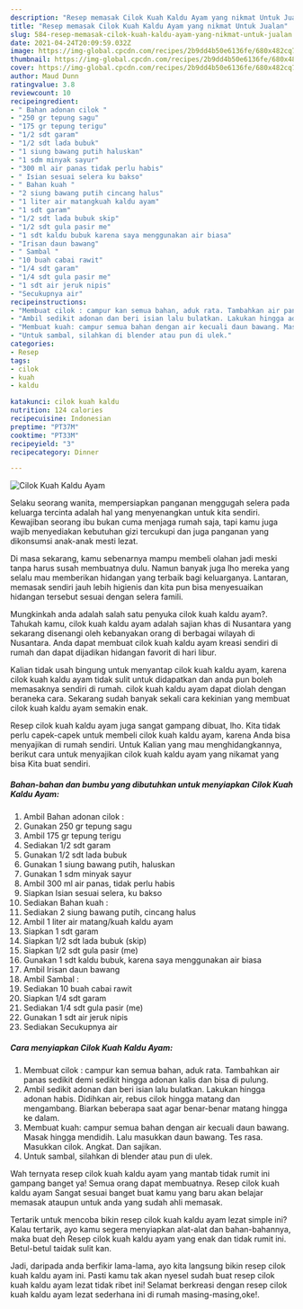 ```yaml
---
description: "Resep memasak Cilok Kuah Kaldu Ayam yang nikmat Untuk Jualan"
title: "Resep memasak Cilok Kuah Kaldu Ayam yang nikmat Untuk Jualan"
slug: 584-resep-memasak-cilok-kuah-kaldu-ayam-yang-nikmat-untuk-jualan
date: 2021-04-24T20:09:59.032Z
image: https://img-global.cpcdn.com/recipes/2b9dd4b50e6136fe/680x482cq70/cilok-kuah-kaldu-ayam-foto-resep-utama.jpg
thumbnail: https://img-global.cpcdn.com/recipes/2b9dd4b50e6136fe/680x482cq70/cilok-kuah-kaldu-ayam-foto-resep-utama.jpg
cover: https://img-global.cpcdn.com/recipes/2b9dd4b50e6136fe/680x482cq70/cilok-kuah-kaldu-ayam-foto-resep-utama.jpg
author: Maud Dunn
ratingvalue: 3.8
reviewcount: 10
recipeingredient:
- " Bahan adonan cilok "
- "250 gr tepung sagu"
- "175 gr tepung terigu"
- "1/2 sdt garam"
- "1/2 sdt lada bubuk"
- "1 siung bawang putih haluskan"
- "1 sdm minyak sayur"
- "300 ml air panas tidak perlu habis"
- " Isian sesuai selera ku bakso"
- " Bahan kuah "
- "2 siung bawang putih cincang halus"
- "1 liter air matangkuah kaldu ayam"
- "1 sdt garam"
- "1/2 sdt lada bubuk skip"
- "1/2 sdt gula pasir me"
- "1 sdt kaldu bubuk karena saya menggunakan air biasa"
- "Irisan daun bawang"
- " Sambal "
- "10 buah cabai rawit"
- "1/4 sdt garam"
- "1/4 sdt gula pasir me"
- "1 sdt air jeruk nipis"
- "Secukupnya air"
recipeinstructions:
- "Membuat cilok : campur kan semua bahan, aduk rata. Tambahkan air panas sedikit demi sedikit hingga adonan kalis dan bisa di pulung."
- "Ambil sedikit adonan dan beri isian lalu bulatkan. Lakukan hingga adonan habis. Didihkan air, rebus cilok hingga matang dan mengambang. Biarkan beberapa saat agar benar-benar matang hingga ke dalam."
- "Membuat kuah: campur semua bahan dengan air kecuali daun bawang. Masak hingga mendidih. Lalu masukkan daun bawang. Tes rasa. Masukkan cilok. Angkat. Dan sajikan."
- "Untuk sambal, silahkan di blender atau pun di ulek."
categories:
- Resep
tags:
- cilok
- kuah
- kaldu

katakunci: cilok kuah kaldu 
nutrition: 124 calories
recipecuisine: Indonesian
preptime: "PT37M"
cooktime: "PT33M"
recipeyield: "3"
recipecategory: Dinner

---
```



![Cilok Kuah Kaldu Ayam](https://img-global.cpcdn.com/recipes/2b9dd4b50e6136fe/680x482cq70/cilok-kuah-kaldu-ayam-foto-resep-utama.jpg)

Selaku seorang wanita, mempersiapkan panganan menggugah selera pada keluarga tercinta adalah hal yang menyenangkan untuk kita sendiri. Kewajiban seorang ibu bukan cuma menjaga rumah saja, tapi kamu juga wajib menyediakan kebutuhan gizi tercukupi dan juga panganan yang dikonsumsi anak-anak mesti lezat.

Di masa  sekarang, kamu sebenarnya mampu membeli olahan jadi meski tanpa harus susah membuatnya dulu. Namun banyak juga lho mereka yang selalu mau memberikan hidangan yang terbaik bagi keluarganya. Lantaran, memasak sendiri jauh lebih higienis dan kita pun bisa menyesuaikan hidangan tersebut sesuai dengan selera famili. 



Mungkinkah anda adalah salah satu penyuka cilok kuah kaldu ayam?. Tahukah kamu, cilok kuah kaldu ayam adalah sajian khas di Nusantara yang sekarang disenangi oleh kebanyakan orang di berbagai wilayah di Nusantara. Anda dapat membuat cilok kuah kaldu ayam kreasi sendiri di rumah dan dapat dijadikan hidangan favorit di hari libur.

Kalian tidak usah bingung untuk menyantap cilok kuah kaldu ayam, karena cilok kuah kaldu ayam tidak sulit untuk didapatkan dan anda pun boleh memasaknya sendiri di rumah. cilok kuah kaldu ayam dapat diolah dengan beraneka cara. Sekarang sudah banyak sekali cara kekinian yang membuat cilok kuah kaldu ayam semakin enak.

Resep cilok kuah kaldu ayam juga sangat gampang dibuat, lho. Kita tidak perlu capek-capek untuk membeli cilok kuah kaldu ayam, karena Anda bisa menyajikan di rumah sendiri. Untuk Kalian yang mau menghidangkannya, berikut cara untuk menyajikan cilok kuah kaldu ayam yang nikamat yang bisa Kita buat sendiri.

<!--inarticleads1-->

##### Bahan-bahan dan bumbu yang dibutuhkan untuk menyiapkan Cilok Kuah Kaldu Ayam:

1. Ambil  Bahan adonan cilok :
1. Gunakan 250 gr tepung sagu
1. Ambil 175 gr tepung terigu
1. Sediakan 1/2 sdt garam
1. Gunakan 1/2 sdt lada bubuk
1. Gunakan 1 siung bawang putih, haluskan
1. Gunakan 1 sdm minyak sayur
1. Ambil 300 ml air panas, tidak perlu habis
1. Siapkan  Isian sesuai selera, ku bakso
1. Sediakan  Bahan kuah :
1. Sediakan 2 siung bawang putih, cincang halus
1. Ambil 1 liter air matang/kuah kaldu ayam
1. Siapkan 1 sdt garam
1. Siapkan 1/2 sdt lada bubuk (skip)
1. Siapkan 1/2 sdt gula pasir (me)
1. Gunakan 1 sdt kaldu bubuk, karena saya menggunakan air biasa
1. Ambil Irisan daun bawang
1. Ambil  Sambal :
1. Sediakan 10 buah cabai rawit
1. Siapkan 1/4 sdt garam
1. Sediakan 1/4 sdt gula pasir (me)
1. Gunakan 1 sdt air jeruk nipis
1. Sediakan Secukupnya air




<!--inarticleads2-->

##### Cara menyiapkan Cilok Kuah Kaldu Ayam:

1. Membuat cilok : campur kan semua bahan, aduk rata. Tambahkan air panas sedikit demi sedikit hingga adonan kalis dan bisa di pulung.
1. Ambil sedikit adonan dan beri isian lalu bulatkan. Lakukan hingga adonan habis. Didihkan air, rebus cilok hingga matang dan mengambang. Biarkan beberapa saat agar benar-benar matang hingga ke dalam.
1. Membuat kuah: campur semua bahan dengan air kecuali daun bawang. Masak hingga mendidih. Lalu masukkan daun bawang. Tes rasa. Masukkan cilok. Angkat. Dan sajikan.
1. Untuk sambal, silahkan di blender atau pun di ulek.




Wah ternyata resep cilok kuah kaldu ayam yang mantab tidak rumit ini gampang banget ya! Semua orang dapat membuatnya. Resep cilok kuah kaldu ayam Sangat sesuai banget buat kamu yang baru akan belajar memasak ataupun untuk anda yang sudah ahli memasak.

Tertarik untuk mencoba bikin resep cilok kuah kaldu ayam lezat simple ini? Kalau tertarik, ayo kamu segera menyiapkan alat-alat dan bahan-bahannya, maka buat deh Resep cilok kuah kaldu ayam yang enak dan tidak rumit ini. Betul-betul taidak sulit kan. 

Jadi, daripada anda berfikir lama-lama, ayo kita langsung bikin resep cilok kuah kaldu ayam ini. Pasti kamu tak akan nyesel sudah buat resep cilok kuah kaldu ayam lezat tidak ribet ini! Selamat berkreasi dengan resep cilok kuah kaldu ayam lezat sederhana ini di rumah masing-masing,oke!.

